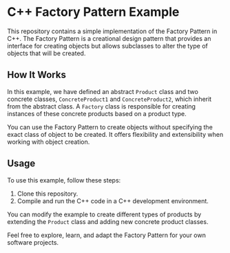 # C++ Factory Pattern Example

This repository contains a simple implementation of the Factory Pattern in C++. The Factory Pattern is a creational design pattern that provides an interface for creating objects but allows subclasses to alter the type of objects that will be created.

## How It Works

In this example, we have defined an abstract `Product` class and two concrete classes, `ConcreteProduct1` and `ConcreteProduct2`, which inherit from the abstract class. A `Factory` class is responsible for creating instances of these concrete products based on a product type.

You can use the Factory Pattern to create objects without specifying the exact class of object to be created. It offers flexibility and extensibility when working with object creation.

## Usage

To use this example, follow these steps:

1. Clone this repository.
2. Compile and run the C++ code in a C++ development environment.

You can modify the example to create different types of products by extending the `Product` class and adding new concrete product classes.

Feel free to explore, learn, and adapt the Factory Pattern for your own software projects.
